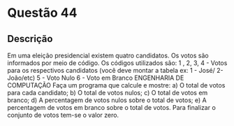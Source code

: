 # Questão 44

## Descrição
Em uma eleição presidencial existem quatro candidatos. Os votos são informados por meio de código. Os
códigos utilizados são:
1 , 2, 3, 4 - Votos para os respectivos candidatos
(você deve montar a tabela ex: 1 - José/ 2- João/etc)
5 - Voto Nulo
6 - Voto em Branco
ENGENHARIA DE COMPUTAÇÃO
Faça um programa que calcule e mostre:
a) O total de votos para cada candidato;
b) O total de votos nulos;
c) O total de votos em branco;
d) A percentagem de votos nulos sobre o total de votos;
e) A percentagem de votos em branco sobre o total de votos. Para finalizar o conjunto de votos tem-se o
valor zero.